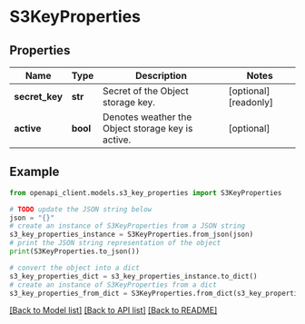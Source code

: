 # S3KeyProperties


## Properties

Name | Type | Description | Notes
------------ | ------------- | ------------- | -------------
**secret_key** | **str** | Secret of the Object storage key. | [optional] [readonly] 
**active** | **bool** | Denotes weather the Object storage key is active. | [optional] 

## Example

```python
from openapi_client.models.s3_key_properties import S3KeyProperties

# TODO update the JSON string below
json = "{}"
# create an instance of S3KeyProperties from a JSON string
s3_key_properties_instance = S3KeyProperties.from_json(json)
# print the JSON string representation of the object
print(S3KeyProperties.to_json())

# convert the object into a dict
s3_key_properties_dict = s3_key_properties_instance.to_dict()
# create an instance of S3KeyProperties from a dict
s3_key_properties_from_dict = S3KeyProperties.from_dict(s3_key_properties_dict)
```
[[Back to Model list]](../README.md#documentation-for-models) [[Back to API list]](../README.md#documentation-for-api-endpoints) [[Back to README]](../README.md)


